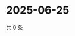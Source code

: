 # 2025-06-25

共 0 条

<!-- BEGIN ZHIHUVIDEO -->
<!-- 最后更新时间 Wed Jun 25 2025 10:46:48 GMT+0800 (China Standard Time) -->

<!-- END ZHIHUVIDEO -->
